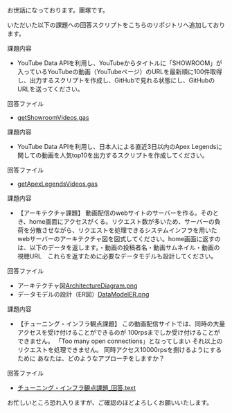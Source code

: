 
お世話になっております。團塚です。

いただいた以下の課題への回答スクリプトをこちらのリポジトリへ追加しております。

課題内容

- YouTube Data APIを利用し、YouTubeからタイトルに「SHOWROOM」が入っているYouTubeの動画（YouTubeページ）のURLを最新順に100件取得し、出力するスクリプトを作成し、GitHubで見れる状態にし、GitHubのURLを送ってください。

回答ファイル
- [getShowroomVideos.gas](./getShowroomVideos.gas)

課題内容

- YouTube Data APIを利用し、日本人による直近3日以内のApex Legendsに関しての動画を人気top10を出力するスクリプトを作成してください。

回答ファイル
- [getApexLegendsVideos.gas](./getApexLegendsVideos.gas)

課題内容

- 【アーキテクチャ課題】
動画配信のwebサイトのサーバーを作る。そのとき、home画面にアクセスがくる。リクエスト数が多いため、サーバーの負荷を分散させながら、リクエストを処理できるシステムインフラを用いたwebサーバーのアーキテクチャ図を図式してください。home画面に返すのは、以下のデータを返します。・動画の投稿者名・動画サムネイル・動画の視聴URL　これらを返すために必要なデータモデルも設計してください。

回答ファイル

- アーキテクチャ図[ArchitectureDiagram.png](./ArchitectureDiagram.png)
- データモデルの設計（ER図）[DataModelER.png](./DataModelER.png)

課題内容

- 【チューニング・インフラ観点課題】
この動画配信サイトでは、同時の大量アクセスを受け付けることができるのが
100rpsまでしか受け付けることができません。
「Too many open connections」となってしまい
それ以上のリクエストを処理できません。
同時アクセス10000rpsを捌けるようにするために
あなたは、どのようなアプローチをしますか？

回答ファイル

- [チューニング・インフラ観点課題_回答.text](./チューニング・インフラ観点課題_回答.text)

お忙しいところ恐れ入りますが、ご確認のほどよろしくお願いいたします。
